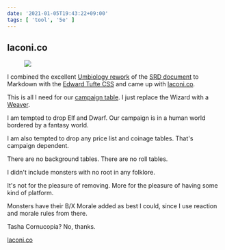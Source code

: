 ```yaml
---
date: '2021-01-05T19:43:22+09:00'
tags: [ 'tool', '5e' ]
---
```


## laconi.co

<figure class="right">
<a href="https://laconi.co?f=i"><img src="images/20210105_laconico.jpg" loading="lazy" /></a>
<figcaption></figcaption>
</figure>

I combined the excellent [Umbiology rework](https://github.com/Umbyology/OGL-SRD5) of the [SRD document](https://dnd.wizards.com/articles/features/systems-reference-document-srd) to Markdown with the [Edward Tufte CSS](https://github.com/edwardtufte/tufte-css) and came up with [laconi.co](https://laconi.co).

This is all I need for our [campaign table](index.html?tags=bnd). I just replace the Wizard with a [Weaver](20201202.html?f=lco&t=The_Weaver).

I am tempted to drop Elf and Dwarf. Our campaign is in a human world bordered by a fantasy world.

I am also tempted to drop any price list and coinage tables. That's campaign dependent.

There are no background tables. There are no roll tables.

I didn't include monsters with no root in any folklore.

It's not for the pleasure of removing. More for the pleasure of having some kind of platform.

Monsters have their B/X Morale added as best I could, since I use reaction and morale rules from there.

Tasha Cornucopia? No, thanks.

[laconi.co](https://laconi.co/index.html?f=b)


